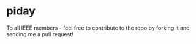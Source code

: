 # piday
To all IEEE members - feel free to contribute to the repo by forking it and sending me a pull request!
